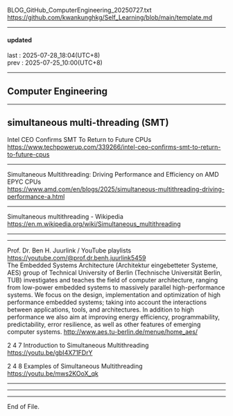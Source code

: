  
BLOG_GitHub_ComputerEngineering_20250727.txt  
  https://github.com/kwankunghkg/Self_Learning/blob/main/template.md  
  
  
  
----------------------------------------  
  
#### updated  
last : 2025-07-28_18:04(UTC+8)  
prev : 2025-07-25_10:00(UTC+8)  
  
----------------------------------------  
  
## Computer Engineering  
  
  
  
  
  
----------------------------------------  
  
  
  
## simultaneous multi-threading (SMT)  
  
  
Intel CEO Confirms SMT To Return to Future CPUs  
  https://www.techpowerup.com/339266/intel-ceo-confirms-smt-to-return-to-future-cpus  
  
  
  
----------------------------------------  
  
  
  
  
Simultaneous Multithreading: Driving Performance and Efficiency on AMD EPYC CPUs  
  https://www.amd.com/en/blogs/2025/simultaneous-multithreading-driving-performance-a.html  
  
  
----------------------------------------  
  
  
Simultaneous multithreading - Wikipedia  
  https://en.m.wikipedia.org/wiki/Simultaneous_multithreading  
  
  
----------------------------------------  
  
  
----------------------------------------  
  
  
  
Prof. Dr. Ben H. Juurlink / YouTube playlists  
  https://youtube.com/@prof.dr.benh.juurlink5459  
	The Embedded Systems Architecture (Architektur eingebetteter Systeme, AES) group of Technical University of Berlin (Technische Universität Berlin, TUB) investigates and teaches the field of computer architecture, ranging from low-power embedded systems to massively parallel high-performance systems. We focus on the design, implementation and optimization of high performance embedded systems; taking into account the interactions between applications, tools, and architectures. In addition to high performance we also aim at improving energy efficiency, programmability, predictability, error resilience, as well as other features of emerging computer systems. http://www.aes.tu-berlin.de/menue/home_aes/  
  
  
2 4 7 Introduction to Simultaneous Multithreading  
  https://youtu.be/gbI4X71FDrY  
  
2 4 8 Examples of Simultaneous Multithreading  
  https://youtu.be/mws2KOoX_qk  
  
  
  
----------------------------------------  
  
  
  
----------------------------------------  
  
  
  
----------------------------------------  
End of File.  
